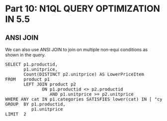 # Part 10: N1QL QUERY OPTIMIZATION IN 5.5

## ANSI JOIN

We can also use ANSI JOIN to join on multiple non-equi conditions as shown in the query.

<pre id="example">
SELECT p1.productid, 
       p1.unitprice, 
       Count(DISTINCT p2.unitprice) AS LowerPriceItem 
FROM   product p1 
       LEFT JOIN product p2 
              ON p1.productid <> p2.productid 
                 AND p1.unitprice >= p2.unitprice 
WHERE ANY cat IN p1.categories SATISFIES lower(cat) IN [ "cycling", "golf" ] END
GROUP  BY p1.productid, 
          p1.unitprice 
LIMIT  2 
</pre>
